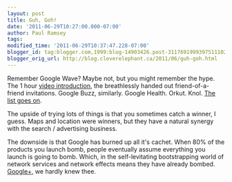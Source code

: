 ```yaml
---
layout: post
title: Guh, Goh!
date: '2011-06-29T10:27:00.000-07:00'
author: Paul Ramsey
tags: 
modified_time: '2011-06-29T10:37:47.228-07:00'
blogger_id: tag:blogger.com,1999:blog-14903426.post-3117691999397511102
blogger_orig_url: http://blog.cleverelephant.ca/2011/06/guh-goh.html
---
```


Remember Google Wave? Maybe not, but you might remember the hype. The 1 hour [video introduction](http://www.youtube.com/watch?v=v_UyVmITiYQ), the breathlessly handed out friend-of-a-friend invitations. Google Buzz, similarly. Google Health. Orkut. Knol. [The list goes on](http://www.geekonnet.com/2010/07/googles-failed-products.html).

The upside of trying lots of things is that you sometimes catch a winner, I guess. Maps and location were winners, but they have a natural synergy with the search / advertising business.

The downside is that Google has burned up all it's cachet. When 80% of the products you launch bomb, people eventually assume everything you launch is going to bomb. Which, in the self-levitating bootstrapping world of network services and network effects means they have already bombed. [Google+](http://plus.google.com), we hardly knew thee. 

